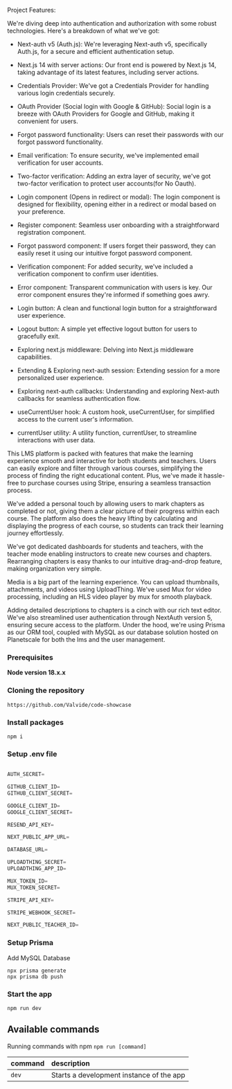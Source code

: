 Project Features:

We're diving deep into authentication and authorization with some robust technologies. Here's a breakdown of what we've got:

- Next-auth v5 (Auth.js): We're leveraging Next-auth v5, specifically Auth.js, for a secure and efficient authentication setup.

- Next.js 14 with server actions: Our front end is powered by Next.js 14, taking advantage of its latest features, including server actions.

- Credentials Provider: We've got a Credentials Provider for handling various login credentials securely.

- OAuth Provider (Social login with Google & GitHub): Social login is a breeze with OAuth Providers for Google and GitHub, making it convenient for users.

- Forgot password functionality: Users can reset their passwords with our forgot password functionality.

- Email verification: To ensure security, we've implemented email verification for user accounts.

- Two-factor verification: Adding an extra layer of security, we've got two-factor verification to protect user accounts(for No Oauth).

- Login component (Opens in redirect or modal): The login component is designed for flexibility, opening either in a redirect or modal based on your preference.

- Register component: Seamless user onboarding with a straightforward registration component.

- Forgot password component: If users forget their password, they can easily reset it using our intuitive forgot password component.

- Verification component: For added security, we've included a verification component to confirm user identities.

- Error component: Transparent communication with users is key. Our error component ensures they're informed if something goes awry.

- Login button: A clean and functional login button for a straightforward user experience.

- Logout button: A simple yet effective logout button for users to gracefully exit.

- Exploring next.js middleware: Delving into Next.js middleware capabilities.

- Extending & Exploring next-auth session: Extending session for a more personalized user experience.

- Exploring next-auth callbacks: Understanding and exploring Next-auth callbacks for seamless authentication flow.

- useCurrentUser hook: A custom hook, useCurrentUser, for simplified access to the current user's information.

- currentUser utility: A utility function, currentUser, to streamline interactions with user data.


This LMS platform is packed with features that make the learning experience smooth and interactive for both students and teachers. Users can easily explore and filter through various courses, simplifying the process of finding the right educational content. Plus, we've made it hassle-free to purchase courses using Stripe, ensuring a seamless transaction process.

We've added a personal touch by allowing users to mark chapters as completed or not, giving them a clear picture of their progress within each course. The platform also does the heavy lifting by calculating and displaying the progress of each course, so students can track their learning journey effortlessly.

We've got dedicated dashboards for students and teachers, with the teacher mode enabling instructors to create new courses and chapters. Rearranging chapters is easy thanks to our intuitive drag-and-drop feature, making organization very simple.

Media is a big part of the learning experience. You can upload thumbnails, attachments, and videos using UploadThing. We've used  Mux for video processing, including an HLS video player by mux for smooth playback.

Adding detailed descriptions to chapters is a cinch with our rich text editor. We've also streamlined user authentication through NextAuth version 5, ensuring secure access to the platform. Under the hood, we're using Prisma as our ORM tool, coupled with MySQL as our database solution hosted on Planetscale for both the lms and the user management.

### Prerequisites

**Node version 18.x.x**

### Cloning the repository

```shell
https://github.com/Valvide/code-showcase
```

### Install packages

```shell
npm i
```

### Setup .env file


```js

AUTH_SECRET=

GITHUB_CLIENT_ID=
GITHUB_CLIENT_SECRET=

GOOGLE_CLIENT_ID=
GOOGLE_CLIENT_SECRET=

RESEND_API_KEY=

NEXT_PUBLIC_APP_URL=

DATABASE_URL=

UPLOADTHING_SECRET=
UPLOADTHING_APP_ID=

MUX_TOKEN_ID=
MUX_TOKEN_SECRET=

STRIPE_API_KEY=

STRIPE_WEBHOOK_SECRET=

NEXT_PUBLIC_TEACHER_ID=
```

### Setup Prisma

Add MySQL Database 

```
npx prisma generate
npx prisma db push

```

### Start the app

```shell
npm run dev
```

## Available commands

Running commands with npm `npm run [command]`

| command         | description                              |
| :-------------- | :--------------------------------------- |
| `dev`           | Starts a development instance of the app |
